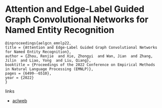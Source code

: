 # Attention and Edge-Label Guided Graph Convolutional Networks for Named Entity Recognition

```
@inproceedings{aelgcn_emnlp22,
title = {Attention and Edge-Label Guided Graph Convolutional Networks for Named Entity Recognition},
author = {Zhou, Renjie  and Xie, Zhongyi  and Wan, Jian  and Zhang, Jilin  and Liao, Yong  and Liu, Qiang},
booktitle = {Proceedings of the 2022 Conference on Empirical Methods in Natural Language Processing (EMNLP)},
pages = {6499--6510},
year = {2022}
}
```

links
- [aclweb](https://aclanthology.org/2022.emnlp-main.436)
